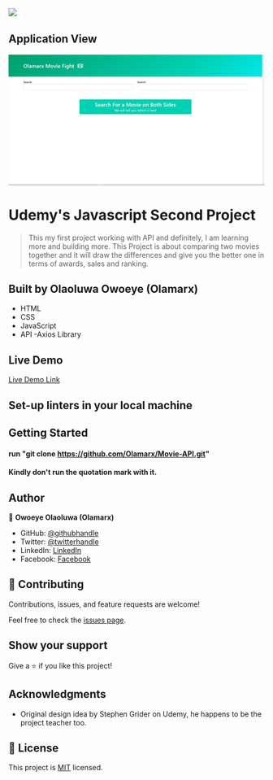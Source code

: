 ![](https://img.shields.io/badge/Microverse-blueviolet)

## Application View
<p align="center">
  <img
  src="./image/wide.jpg"
  alt="Desktop Version"
  >
</p>

<!-- ## Mobile Version of the site

<p align="center">
  <img 
  src="/images/mobile-version.jpg"
  alt="Mobile Version"
  >
</p> -->

# Udemy's Javascript Second Project
> This my first project working with API and definitely, I am learning more and building more.
> This Project is about comparing two movies together and it will draw the differences and give you the better one in terms of awards, sales and ranking.

## Built by Olaoluwa Owoeye (Olamarx)

- HTML
- CSS
- JavaScript
 - API
  -Axios Library
## Live Demo

[Live Demo Link](https://olamarx.github.io/Movie-API/)

## Set-up linters in your local machine

## Getting Started

#### run "git clone https://github.com/Olamarx/Movie-API.git"

#### Kindly don't run the quotation mark with it.

## Author

👤 **Owoeye Olaoluwa (Olamarx)**

- GitHub: [@githubhandle](https://github.com/Olamarx)
- Twitter: [@twitterhandle](https://twitter.com/Owoeye0laoluwa)
- LinkedIn: [LinkedIn](https://www.linkedin.com/in/olaoluwa-owoeye-617702162/)
- Facebook: [Facebook](https://web.facebook.com/olaoluwa.owoeye.39)


## 🤝 Contributing

Contributions, issues, and feature requests are welcome!

Feel free to check the [issues page](https://github.com/Olamarx/Movie-API/issues).

## Show your support

Give a ⭐️ if you like this project!


## Acknowledgments

- Original design idea by Stephen Grider on Udemy, he happens to be the project teacher too.


## 📝 License

This project is [MIT](./MIT.md) licensed.

